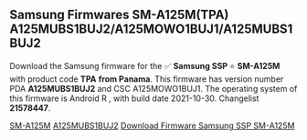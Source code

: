 <h2>Samsung Firmwares SM-A125M(TPA) A125MUBS1BUJ2/A125MOWO1BUJ1/A125MUBS1BUJ2</h2>
Download the Samsung firmware for the ✅ <strong>Samsung SSP </strong> ⭐ <strong>SM-A125M</strong> with product code <strong>TPA</strong> <strong> from Panama</strong>. This firmware has version number PDA <strong>A125MUBS1BUJ2</strong> and CSC A125MOWO1BUJ1. The operating system of this firmware is Android R , with build date 2021-10-30. Changelist <strong>21578447</strong>.


[SM-A125M](https://samfirm.shop/samsung/model/SM-A125M)
[A125MUBS1BUJ2](https://samfirm.shop/samsung/pda/A125MUBS1BUJ2)
[Download Firmware Samsung SSP SM-A125M](https://samfirm.shop/samsung/firmware/469975)
